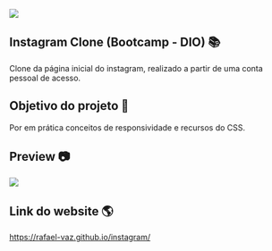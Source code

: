 [![](https://img.shields.io/badge/Instagram-E4405F?style=for-the-badge&logo=instagram&logoColor=white)](https://ig-clone-bootcamp.netlify.app/)

## Instagram Clone (Bootcamp - DIO) 📚

Clone da página inicial do instagram, realizado a partir de uma conta pessoal de acesso.

## Objetivo do projeto :rocket:

Por em prática conceitos de responsividade e recursos do CSS.

## Preview :camera:

<img src="https://github.com/rafael-vaz/instagram-clone-avanade-bootcamp/blob/main/instagram-clone-preview.jpg?raw=true">

## Link do website 🌎

https://rafael-vaz.github.io/instagram/

